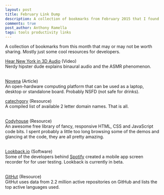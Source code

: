 ```yaml
---
layout: post
title: February Link Dump
description: A collection of bookmarks from February 2015 that I found useful or interesting. Mostly just some cool resources for developers.
comments: true
post_author: Anthony Ramella
tags: tools productivity links
---
```

A collection of bookmarks from this month that may or may not be worth sharing. Mostly just some cool resources for developers.

[Hear New York in 3D Audio](https://www.youtube.com/watch?v=Yd5i7TlpzCk) (Video)<br>
Nerdy hipster dude explains binaural audio and the ASMR phenomenon.<br><br>

[Novena](https://www.crowdsupply.com/kosagi/novena-open-laptop) (Article)<br>
An open-hardware computing platform that can be used as a laptop, desktop or standalone board. Probably NSFD (not safe for drinks).

[catechgory](https://catechgory.com/2-letter-domain-names/) (Resource)<br>
A compiled list of available 2 letter domain names. That is all.<br><br>

[Codyhouse](http://codyhouse.co/library/) (Resource)<br>
An awesome free library of fancy, responsive HTML, CSS and JavaScript code bits. I spent probably a little too long browsing some of the demos and glancing at the code, they are all pretty amazing.<br><br>

[Lookback.io](https://lookback.io/) (Software)<br>
Some of the developers behind [Spotify](http://www.spotify.com) created a mobile app screen recorder for for user testing. Lookback is currently in beta.<br><br>

[GitHut](http://githut.info/) (Resource)<br>
GitHut uses data from 2.2 million active repositories on GitHub and lists the top active languages used.

